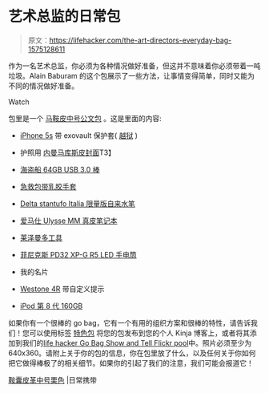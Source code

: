 # 艺术总监的日常包

> 原文：<https://lifehacker.com/the-art-directors-everyday-bag-1575128611>

作为一名艺术总监，你必须为各种情况做好准备，但这并不意味着你必须带着一吨垃圾。Alain Baburam 的这个包展示了一些方法，让事情变得简单，同时又能为不同的情况做好准备。

Watch

包里是一个 [马鞍皮中号公文包](http://www.amazon.com/Saddleback-Leather-Classic-Briefcase-Chestnut/dp/B001KIWAHW?asc_campaign=InlineText&asc_refurl=https://lifehacker.com/the-art-directors-everyday-bag-1575128611&asc_source=&tag=kinjalifehackerlink-20) 。这是里面的内容:

*   [iPhone 5s](http://www.amazon.com/Apple-iPhone-5s-Gold-Unlocked/dp/B00F3J4E5U?asc_campaign=InlineText&asc_refurl=https://lifehacker.com/the-art-directors-everyday-bag-1575128611&asc_source=&tag=kinjalifehackerlink-20) 带 exovault 保护套( [越狱](http://lifehacker.com/how-to-jailbreak-your-iphone-the-always-up-to-date-gui-5771943) )

*   护照用 [内曼马库斯皮封面](http://www.neimanmarcus.com/Neiman-Marcus-Leather-Passport-Cover/prod40450098/p.prod)T3】
*   [海盗船 64GB USB 3.0 棒](http://www.amazon.com/Corsair-Flash-Voyager-Slider-CMFSL3B-64GB/dp/B00E5Z3NQY?asc_campaign=InlineText&asc_refurl=https://lifehacker.com/the-art-directors-everyday-bag-1575128611&asc_source=&tag=kinjalifehackerlink-20)
*   [急救包带乳胶手套](http://www.amazon.com/Safe-Travels-First-Pieces-quot/dp/B004E3EIEI?asc_campaign=InlineText&asc_refurl=https://lifehacker.com/the-art-directors-everyday-bag-1575128611&asc_source=&tag=kinjalifehackerlink-20)
*   [Delta stantufo Italia 限量版自来水笔](http://www.amazon.com/Delta-Stantuffo-Limited-Edition-Fountain/dp/B007TX50D?asc_campaign=InlineText&asc_refurl=https://lifehacker.com/the-art-directors-everyday-bag-1575128611&asc_source=&tag=kinjalifehackerlink-20)
*   [爱马仕 Ulysse MM 真皮笔记本](http://usa.hermes.com/leather/notebooks/ulysse/ulysse-pm/notebook-ulysse-pm-grouped-20012.html)
*   [莱泽曼多工具](http://www.amazon.com/Leatherman-831102-Tool-300-Multitool-Sheath/dp/B002KKB0AW?asc_campaign=InlineText&asc_refurl=https://lifehacker.com/the-art-directors-everyday-bag-1575128611&asc_source=&tag=kinjalifehackerlink-20)
*   [菲尼克斯 PD32 XP-G R5 LED 手电筒](http://www.amazon.com/Fenix-PD32-Flashlight-Lumens-FENIX-PD32-S2/dp/B0093ZJWDE?asc_campaign=InlineText&asc_refurl=https://lifehacker.com/the-art-directors-everyday-bag-1575128611&asc_source=&tag=kinjalifehackerlink-20)
*   我的名片
*   [Westone 4R](http://www.amazon.com/Westone-Series-Quad-Driver-Discontinued-Manufacturer/dp/B0064ACZ9O?asc_campaign=InlineText&asc_refurl=https://lifehacker.com/the-art-directors-everyday-bag-1575128611&asc_source=&tag=kinjalifehackerlink-20) 带自定义提示
*   [iPod 第 8 代 160GB](http://www.amazon.com/Apple-iPod-classic-Black-Generation/dp/B001F7AHOG?asc_campaign=InlineText&asc_refurl=https://lifehacker.com/the-art-directors-everyday-bag-1575128611&asc_source=&tag=kinjalifehackerlink-20)

如果你有一个很棒的 go bag，它有一个有用的组织方案和很棒的特性，请告诉我们！您可以使用标签 [特色包](http://kinja.com/tag/featured-bag) 将您的包发布到您的个人 Kinja 博客上，或者将其添加到我们的[life hacker Go Bag Show and Tell Flickr pool](http://www.flickr.com/groups/2301352@N21)中。照片必须至少为 640x360。请附上关于你的包的信息，你在包里放了什么，以及任何关于你如何把它做得棒极了的相关细节。如果你的引起了我们的注意，我们可能会报道它！

[鞍囊皮革中号栗色](http://everyday-carry.com/post/85341818185/saddleback-leather-medium-chestnut-bag-3-years) |日常携带